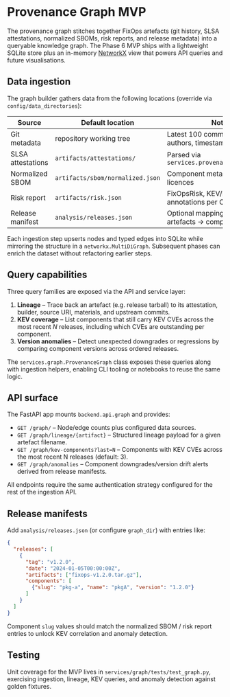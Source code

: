 # Provenance Graph MVP

The provenance graph stitches together FixOps artefacts (git history, SLSA attestations, normalized SBOMs, risk reports, and release metadata) into a queryable knowledge graph. The Phase 6 MVP ships with a lightweight SQLite store plus an in-memory [NetworkX](https://networkx.org/) view that powers API queries and future visualisations.

## Data ingestion

The graph builder gathers data from the following locations (override via `config/data_directories`):

| Source | Default location | Notes |
| --- | --- | --- |
| Git metadata | repository working tree | Latest 100 commits with parents, authors, timestamps |
| SLSA attestations | `artifacts/attestations/` | Parsed via `services.provenance.attestation` |
| Normalized SBOM | `artifacts/sbom/normalized.json` | Component metadata, hashes, licences |
| Risk report | `artifacts/risk.json` | FixOpsRisk, KEV/EPSS annotations per CVE |
| Release manifest | `analysis/releases.json` | Optional mapping of releases → artefacts → component versions |

Each ingestion step upserts nodes and typed edges into SQLite while mirroring the structure in a `networkx.MultiDiGraph`. Subsequent phases can enrich the dataset without refactoring earlier steps.

## Query capabilities

Three query families are exposed via the API and service layer:

1. **Lineage** – Trace back an artefact (e.g. release tarball) to its attestation, builder, source URI, materials, and upstream commits.
2. **KEV coverage** – List components that still carry KEV CVEs across the most recent _N_ releases, including which CVEs are outstanding per component.
3. **Version anomalies** – Detect unexpected downgrades or regressions by comparing component versions across ordered releases.

The `services.graph.ProvenanceGraph` class exposes these queries along with ingestion helpers, enabling CLI tooling or notebooks to reuse the same logic.

## API surface

The FastAPI app mounts `backend.api.graph` and provides:

- `GET /graph/` – Node/edge counts plus configured data sources.
- `GET /graph/lineage/{artifact}` – Structured lineage payload for a given artefact filename.
- `GET /graph/kev-components?last=N` – Components with KEV CVEs across the most recent N releases (default: 3).
- `GET /graph/anomalies` – Component downgrades/version drift alerts derived from release manifests.

All endpoints require the same authentication strategy configured for the rest of the ingestion API.

## Release manifests

Add `analysis/releases.json` (or configure `graph_dir`) with entries like:

```json
{
  "releases": [
    {
      "tag": "v1.2.0",
      "date": "2024-01-05T00:00:00Z",
      "artifacts": ["fixops-v1.2.0.tar.gz"],
      "components": [
        {"slug": "pkg-a", "name": "pkgA", "version": "1.2.0"}
      ]
    }
  ]
}
```

Component `slug` values should match the normalized SBOM / risk report entries to unlock KEV correlation and anomaly detection.

## Testing

Unit coverage for the MVP lives in `services/graph/tests/test_graph.py`, exercising ingestion, lineage, KEV queries, and anomaly detection against golden fixtures.
